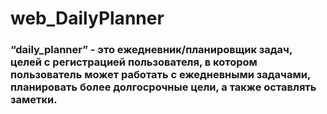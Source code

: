 # web_DailyPlanner
### “daily_planner” - это ежедневник/планировщик задач, целей с регистрацией пользователя, в котором пользователь может работать с ежедневными задачами, планировать более долгосрочные цели, а также оставлять заметки.


